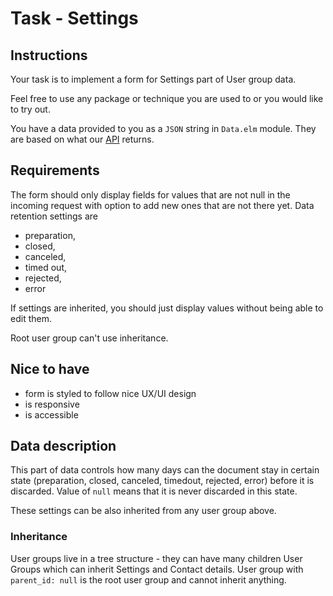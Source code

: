 # Task - Settings 

## Instructions

Your task is to implement a form for Settings part of User group data.

Feel free to use any package or technique you are used to or you would like to try out.

You have a data provided to you as a `JSON` string in `Data.elm` module. They are based on what our [API](https://apidocs.scrive.com/#view-user-group) returns.

## Requirements

The form should only display fields for values that are not null in the incoming request with option to add new ones that are not there yet. Data retention settings are 

- preparation, 
- closed, 
- canceled, 
- timed out, 
- rejected, 
- error

If settings are inherited, you should just display values without being able to edit them.

Root user group can't use inheritance.


## Nice to have

- form is styled to follow nice UX/UI design
- is responsive
- is accessible

## Data description

This part of data controls how many days can the document stay in certain state (preparation, closed, canceled, timedout, rejected, error) before it is discarded. Value of `null` means that it is never discarded in this state.

These settings can be also inherited from any user group above.

### Inheritance

User groups live in a tree structure - they can have many children User Groups which can inherit Settings and Contact details. 
User group with `parent_id: null` is the root user group and cannot inherit anything.



